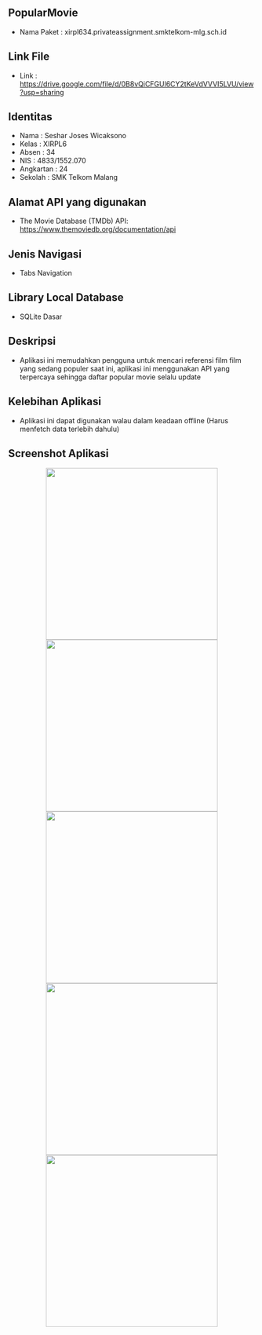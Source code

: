 ## PopularMovie
* Nama Paket : xirpl634.privateassignment.smktelkom-mlg.sch.id

## Link File
* Link : https://drive.google.com/file/d/0B8vQiCFGUl6CY2tKeVdVVVI5LVU/view?usp=sharing

## Identitas
* Nama  : Seshar Joses Wicaksono
* Kelas : XIRPL6
* Absen : 34
* NIS   : 4833/1552.070
* Angkartan : 24
* Sekolah : SMK Telkom Malang

## Alamat API yang digunakan
* The Movie Database (TMDb) API: https://www.themoviedb.org/documentation/api

## Jenis Navigasi
* Tabs Navigation

## Library Local Database
* SQLite Dasar

## Deskripsi
* Aplikasi ini memudahkan pengguna untuk mencari referensi film film yang sedang populer saat ini, aplikasi ini menggunakan API yang terpercaya sehingga daftar popular movie selalu update

## Kelebihan Aplikasi
* Aplikasi ini dapat digunakan walau dalam keadaan offline (Harus menfetch data terlebih dahulu)

## Screenshot Aplikasi
<p align="center">
  <img src="https://cloud.githubusercontent.com/assets/21971567/26034605/6806b9cc-38e9-11e7-9e1d-e0ad611bdde5.png" width="350"/>
  <img src="https://cloud.githubusercontent.com/assets/21971567/26034612/79d263a4-38e9-11e7-8189-5c2d5c088e74.png" width="350"/>
  <br>
  <img src="https://cloud.githubusercontent.com/assets/21971567/26034614/80bfc9a4-38e9-11e7-9277-ec6ebd49c8aa.png" width="350"/>
  <img src="https://cloud.githubusercontent.com/assets/21971567/26034609/6fca94f8-38e9-11e7-8fc0-03b3a3b35c1e.png" width="350"/>
  <br>
  <img src="https://cloud.githubusercontent.com/assets/21971567/26034619/8be091b0-38e9-11e7-9422-8082249d2857.png" width="350"/>
</p>
